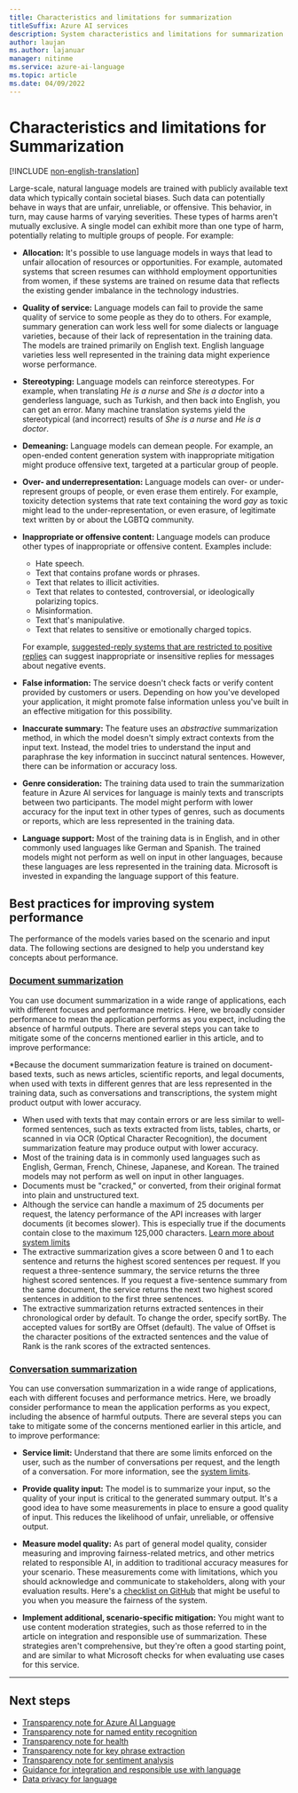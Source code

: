 ```yaml
---
title: Characteristics and limitations for summarization
titleSuffix: Azure AI services
description: System characteristics and limitations for summarization 
author: laujan
ms.author: lajanuar
manager: nitinme
ms.service: azure-ai-language
ms.topic: article
ms.date: 04/09/2022
---
```


# Characteristics and limitations for Summarization

[!INCLUDE [non-english-translation](../includes/non-english-translation.md)]

Large-scale, natural language models are trained with publicly available text data which typically contain societal biases. Such data can potentially behave in ways that are unfair, unreliable, or offensive. This behavior, in turn, may cause harms of varying severities. These types of harms aren't mutually exclusive. A single model can exhibit more than one type of harm, potentially relating to multiple groups of people. For example:

* **Allocation:** It's possible to use language models in ways that lead to unfair allocation of resources or opportunities. For example, automated systems that screen resumes can withhold employment opportunities from women, if these systems are trained on resume data that reflects the existing gender imbalance in the technology industries.

* **Quality of service:** Language models can fail to provide the same quality of service to some people as they do to others. For example, summary generation can work less well for some dialects or language varieties, because of their lack of representation in the training data. The models are trained primarily on English text. English language varieties less well represented in the training data might experience worse performance.

* **Stereotyping:** Language models can reinforce stereotypes. For example, when translating *He is a nurse* and *She is a doctor* into a genderless language, such as Turkish, and then back into English, you can get an error. Many machine translation systems yield the stereotypical (and incorrect) results of *She is a nurse* and *He is a doctor*.

* **Demeaning:** Language models can demean people. For example, an open-ended content generation system with inappropriate mitigation might produce offensive text, targeted at a particular group of people.

* **Over- and underrepresentation:** Language models can over- or under-represent groups of people, or even erase them entirely. For example, toxicity detection systems that rate text containing the word *gay* as toxic might lead to the under-representation, or even erasure, of legitimate text written by or about the LGBTQ community.

* **Inappropriate or offensive content:** Language models can produce other types of inappropriate or offensive content. Examples include:

  - Hate speech.
  - Text that contains profane words or phrases.
  - Text that relates to illicit activities.
  - Text that relates to contested, controversial, or ideologically polarizing topics.
  - Misinformation.
  - Text that's manipulative.
  - Text that relates to sensitive or emotionally charged topics.

  For example, [suggested-reply systems that are restricted to positive replies](https://www.microsoft.com/research/uploads/prod/2021/02/assistiveWritingBiases-CHI.pdf) can suggest inappropriate or insensitive replies for messages about negative events.

* **False information:** The service doesn't check facts or verify content provided by customers or users. Depending on how you've developed your application, it might promote false information unless you've built in an effective mitigation for this possibility.

* **Inaccurate summary:** The feature uses an *abstractive* summarization method, in which the model doesn't simply extract contexts from the input text. Instead, the model tries to understand the input and paraphrase the key information in succinct natural sentences. However, there can be information or accuracy loss.

* **Genre consideration:** The training data used to train the summarization feature in Azure AI services for language is mainly texts and transcripts between two participants. The model might perform with lower accuracy for the input text in other types of genres, such as documents or reports, which are less represented in the training data.

* **Language support:** Most of the training data is in English, and in other commonly used languages like German and Spanish. The trained models might not perform as well on input in other languages, because these languages are less represented in the training data. Microsoft is invested in expanding the language support of this feature.

## Best practices for improving system performance

The performance of the models varies based on the scenario and input data.  The following sections are designed to help you understand key concepts about performance. 

### [Document summarization](#tab/document)

You can use document summarization in a wide range of applications, each with different focuses and performance metrics. Here, we broadly consider performance to mean the application performs as you expect, including the absence of harmful outputs. There are several steps you can take to mitigate some of the concerns mentioned earlier in this article, and to improve performance:

*Because the document summarization feature is trained on document-based texts, such as news articles, scientific reports, and legal documents, when used with texts in different genres that are less represented in the training data, such as conversations and transcriptions, the system might product output with lower accuracy.
* When used with texts that may contain errors or are less similar to well-formed sentences, such as texts extracted from lists, tables, charts, or scanned in via OCR (Optical Character Recognition), the document summarization feature may produce output with lower accuracy.
* Most of the training data is in commonly used languages such as English, German, French, Chinese, Japanese, and Korean. The trained models may not perform as well on input in other languages.
* Documents must be "cracked," or converted, from their original format into plain and unstructured text.
* Although the service can handle a maximum of 25 documents per request, the latency performance of the API increases with larger documents (it becomes slower). This is especially true if the documents contain close to the maximum 125,000 characters. [Learn more about system limits](/azure/ai-services/language-service/concepts/data-limits)
* The extractive summarization gives a score between 0 and 1 to each sentence and returns the highest scored sentences per request. If you request a three-sentence summary, the service returns the three highest scored sentences. If you request a five-sentence summary from the same document, the service returns the next two highest scored sentences in addition to the first three sentences.
* The extractive summarization returns extracted sentences in their chronological order by default. To change the order, specify sortBy. The accepted values for sortBy are Offset (default). The value of Offset is the character positions of the extracted sentences and the value of Rank is the rank scores of the extracted sentences. 

### [Conversation summarization](#tab/conversation)

You can use conversation summarization in a wide range of applications, each with different focuses and performance metrics. Here, we broadly consider performance to mean the application performs as you expect, including the absence of harmful outputs. There are several steps you can take to mitigate some of the concerns mentioned earlier in this article, and to improve performance:

* **Service limit:** Understand that there are some limits enforced on the user, such as the number of conversations per request, and the length of a conversation. For more information, see the [system limits](/azure/ai-services/language-service/concepts/data-limits).

* **Provide quality input:** The model is to summarize your input, so the quality of your input is critical to the generated summary output. It's a good idea to have some measurements in place to ensure a good quality of input. This reduces the likelihood of unfair, unreliable, or offensive output.

* **Measure model quality:** As part of general model quality, consider measuring and improving fairness-related metrics, and other metrics related to responsible AI, in addition to traditional accuracy measures for your scenario. These measurements come with limitations, which you should acknowledge and communicate to stakeholders, along with your evaluation results. Here's a [checklist on GitHub](https://github.com/marcotcr/checklist) that might be useful to you when you measure the fairness of the system.

* **Implement additional, scenario-specific mitigation:** You might want to use content moderation strategies, such as those referred to in the article on integration and responsible use of summarization. These strategies aren't comprehensive, but they're often a good starting point, and are similar to what Microsoft checks for when evaluating use cases for this service.

---

## Next steps

* [Transparency note for Azure AI Language](/azure/ai-foundry/responsible-ai/language-service/transparency-note)
* [Transparency note for named entity recognition](/azure/ai-foundry/responsible-ai/language-service/transparency-note-named-entity-recognition)
* [Transparency note for health](/azure/ai-foundry/responsible-ai/language-service/transparency-note-health)
* [Transparency note for key phrase extraction](/azure/ai-foundry/responsible-ai/language-service/transparency-note-key-phrase-extraction)
* [Transparency note for sentiment analysis](/azure/ai-foundry/responsible-ai/language-service/transparency-note-sentiment-analysis)
* [Guidance for integration and responsible use with language](/azure/ai-foundry/responsible-ai/language-service/guidance-integration-responsible-use)
* [Data privacy for language](/azure/ai-foundry/responsible-ai/language-service/data-privacy)
